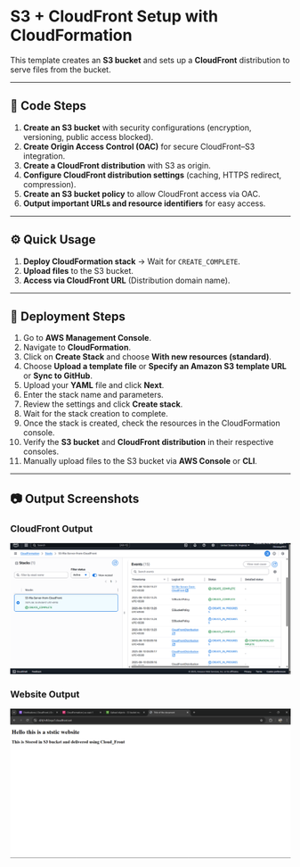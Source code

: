 # S3 + CloudFront Setup with CloudFormation

This template creates an **S3 bucket** and sets up a **CloudFront** distribution to serve files from the bucket.

---

## 📜 Code Steps

1. **Create an S3 bucket** with security configurations (encryption, versioning, public access blocked).
2. **Create Origin Access Control (OAC)** for secure CloudFront–S3 integration.
3. **Create a CloudFront distribution** with S3 as origin.
4. **Configure CloudFront distribution settings** (caching, HTTPS redirect, compression).
5. **Create an S3 bucket policy** to allow CloudFront access via OAC.
6. **Output important URLs and resource identifiers** for easy access.

---

## ⚙️ Quick Usage

1. **Deploy CloudFormation stack** → Wait for `CREATE_COMPLETE`.
2. **Upload files** to the S3 bucket.
3. **Access via CloudFront URL** (Distribution domain name).

---

## 🚀 Deployment Steps

1. Go to **AWS Management Console**.
2. Navigate to **CloudFormation**.
3. Click on **Create Stack** and choose **With new resources (standard)**.
4. Choose **Upload a template file** or **Specify an Amazon S3 template URL** or **Sync to GitHub**.
5. Upload your **YAML** file and click **Next**.
6. Enter the stack name and parameters.
7. Review the settings and click **Create stack**.
8. Wait for the stack creation to complete.
9. Once the stack is created, check the resources in the CloudFormation console.
10. Verify the **S3 bucket** and **CloudFront distribution** in their respective consoles.
11. Manually upload files to the S3 bucket via **AWS Console** or **CLI**.

---

## 📷 Output Screenshots

### CloudFront Output
![CloudFront Output](./Cloud_front_output.png)

### Website Output
![Website Output](./Website_output.png)
